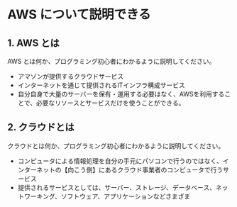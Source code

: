 # AWS について説明できる

## 1. AWS とは

AWS とは何か、プログラミング初心者にわかるように説明してください。

- アマゾンが提供するクラウドサービス
- インターネットを通じて提供されるITインフラ構成サービス
- 自分自身で大量のサーバーを保有・運用する必要はなく、AWSを利用することで、必要なリソースとサービスだけを使うことができる。

## 2. クラウドとは

クラウドとは何か、プログラミング初心者にわかるように説明してください。

- コンピュータによる情報処理を自分の手元にパソコンで行うのではなく、インターネットの【向こう側】にあるクラウド事業者のコンピュータで行うサービス
- 提供されるサービスとしては、サーバー、ストレージ、データベース、ネットワーキング、ソフトウェア、アプリケーションなどさまざま
